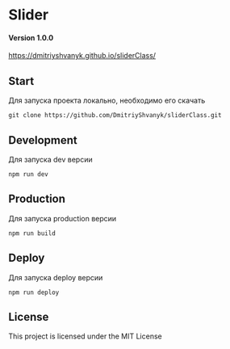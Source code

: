 # Slider

#### Version 1.0.0

https://dmitriyshvanyk.github.io/sliderClass/


## Start

Для запуска проекта локально, необходимо его скачать

`git clone https://github.com/DmitriyShvanyk/sliderClass.git`


## Development

Для запуска dev версии

`npm run dev`


## Production

Для запуска production версии

`npm run build`



## Deploy

Для запуска deploy версии

`npm run deploy`


## License

This project is licensed under the MIT License
